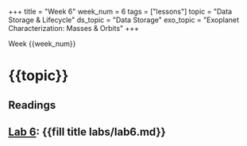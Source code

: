 +++
title = "Week 6"
week_num = 6
tags = ["lessons"]
topic = "Data Storage & Lifecycle"
ds_topic = "Data Storage"
exo_topic =  "Exoplanet Characterization: Masses & Orbits"
+++

Week {{week_num}}
# {{topic}}

## Readings

## [Lab 6](../../labs/lab6/): {{fill title labs/lab6.md}}
